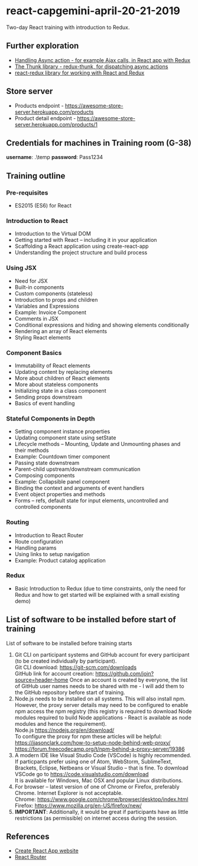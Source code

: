 # react-capgemini-april-20-21-2019
Two-day React training with introduction to Redux.

## Further exploration
- [Handling Async action - for example Ajax calls, in React app with Redux](https://redux.js.org/advanced/async-actions)
- [The Thunk library - redux-thunk, for dispatching async actions](https://github.com/reduxjs/redux-thunk)
- [react-redux library for working with React and Redux](https://react-redux.js.org/)

## Store server
- Products endpoint - https://awesome-store-server.herokuapp.com/products
- Product detail endpoint - https://awesome-store-server.herokuapp.com/products/1

## Credentials for machines in Training room (G-38)
__username__: .\temp
__password__: Pass1234

## Training outline
### Pre-requisites
- ES2015 (ES6) for React

### Introduction to React
- Introduction to the Virtual DOM
- Getting started with React – including it in your application
- Scaffolding a React application using create-react-app
- Understanding the project structure and build process

### Using JSX
- Need for JSX
- Built-in components
- Custom components (stateless)
- Introduction to props and children
- Variables and Expressions
- Example: Invoice Component
- Comments in JSX
- Conditional expressions and hiding and showing elements conditionally
- Rendering an array of React elements
- Styling React elements

### Component Basics
- Immutability of React elements
- Updating content by replacing elements
- More about children of React elements
- More about stateless components
- Initializing state in a class component
- Sending props downstream
- Basics of event handling

### Stateful Components in Depth
- Setting component instance properties
- Updating component state using setState
- Lifecycle methods – Mounting, Update and Unmounting phases and their methods
- Example: Countdown timer component
- Passing state downstream
- Parent-child upstream/downstream communication
- Composing components
- Example: Collapsible panel component
- Binding the context and arguments of event handlers
- Event object properties and methods
- Forms – refs, default state for input elements, uncontrolled and controlled components

### Routing
- Introduction to React Router
- Route configuration
- Handling params
- Using links to setup navigation
- Example: Product catalog application

### Redux
- Basic Introduction to Redux (due to time constraints, only the need for Redux and how to get started will be explained with a small existing demo)

## List of software to be installed before start of training
List of software to be installed before training starts
1.	Git CLI on participant systems and GitHub account for every participant (to be created individually by participant).  
Git CLI download: https://git-scm.com/downloads  
GitHub link for account creation: https://github.com/join?source=header-home
Once an account is created by everyone, the list of GitHub user names needs to be shared with me - I will add them to the GitHub repository before start of training.  
2.	Node.js needs to be installed on all systems. This will also install npm. However, the proxy server details may need to be configured to enable npm access the npm registry (this registry is required to download Node modules required to build Node applications - React is available as node modules and hence the requirement).  
Node.js https://nodejs.org/en/download/  
To configure the proxy for npm these articles will be helpful:  
https://jjasonclark.com/how-to-setup-node-behind-web-proxy/  
https://forum.freecodecamp.org/t/npm-behind-a-proxy-server/19386  
3.	A modern IDE like Visual Studio Code (VSCode) is highly recommended. If particpants prefer using one of Atom, WebStorm, SublimeText, Brackets, Eclipse, Netbeans or Visual Studio – that is fine. To download VSCode go to
https://code.visualstudio.com/download  
It is available for Windows, Mac OSX and popular Linux distributions.
4.	For browser – latest version of one of Chrome or Firefox, preferably Chrome. Internet Explorer is not acceptable.  
Chrome: https://www.google.com/chrome/browser/desktop/index.html  
Firefox: https://www.mozilla.org/en-US/firefox/new/  
5.	__IMPORTANT__: Additionally, it would be great if participants have as little restrictions (as permissible) on internet access during the session.

## References
- [Create React App website](https://facebook.github.io/create-react-app/)
- [React Router](https://reacttraining.com/react-router/web/guides/quick-start)